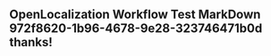 <properties
ms.topic="hero-topic"
ms.test1="hero-topic"
ms.test2="test"/>

## OpenLocalization Workflow Test MarkDown 972f8620-1b96-4678-9e28-323746471b0d thanks!
